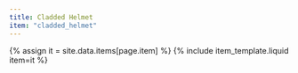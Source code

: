 ```yaml
---
title: Cladded Helmet
item: "cladded_helmet"
---
```


{% assign it = site.data.items[page.item] %}
{% include item_template.liquid item=it %}

